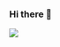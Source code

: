 ### Hi there 👋
![](https://komarev.com/ghpvc/?berkaypacal&color=green)

<!--
**berkaypacal/berkaypacal** is a ✨ _special_ ✨ repository because its `README.md` (this file) appears on your GitHub profile.

Here are some ideas to get you started:

🔭 I’m currently working on asd
🌱 I’m currently learning ...
👯 I’m looking to collaborate on ...
🤔 I’m looking for help with ...
💬 Ask me about ...
📫 How to reach me: ...
- 😄 Pronouns: ...
- ⚡ Fun fact: ...
-->
